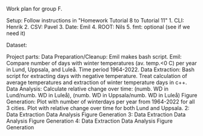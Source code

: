 Work plan for group F.

Setup: Follow instructions in "Homework Tutorial 8 to Tutorial 11"
    1. CLI: Henrik
    2. CSV: Pavel
    3. Date: Emil
    4. ROOT: Nils
    5. fmt: optional (see if we need it)

Dataset:
    
Project parts:
    Data Preparation/Cleanup: Emil makes bash script.
    Emil: Compare number of days with winter temperatures (av. temp.<0 C) per year in Lund, Uppsala, and Luleå.
     Time period 1964-2022.
      Data Extraction: Bash script for extracting days with negative temperature.
                       Treat calculation of average temperatures and extraction of winter temperature days in c++.
      Data Analysis: Calculate relative change over time: (numb. WD in Lund/numb. WD in Luleå), (numb. WD in Uppsala/numb. WD in Luleå)
      Figure Generation: Plot with number of winterdays per year from 1964-2022 for all 3 cities.
                         Plot with relative change over time for both Lund and Uppsala.
    2:
      Data Extraction
      Data Analysis
      Figure Generation
    3:
      Data Extraction
      Data Analysis
      Figure Generation
    4:
      Data Extraction
      Data Analysis
      Figure Generation




    
